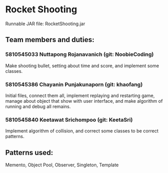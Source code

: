# Rocket Shooting
Runnable JAR file: RocketShooting.jar

## Team members and duties:
### 5810545033 Nuttapong Rojanavanich  (git: NoobieCoding)
Make shooting bullet, setting about time and score, and implement some classes.
### 5810545386 Chayanin  Punjakunaporn (git: khaofang)
Initial files, connect them all, implement replaying and restarting game, manage about object that show with user interface, and make algorithm of running and debug all remains.
### 5810545840 Keetawat  Srichompoo    (git: KeetaSri)
Implement algorithm of collision, and correct some classes to be correct patterns.

## Patterns used:
Memento, Object Pool, Observer, Singleton, Template
